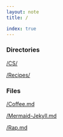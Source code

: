 ```yaml
---
layout: note
title: /

index: true
---
```

<h3>Directories</h3>

<a href='/notes/CS/index.html'>/CS/</a>

<a href='/notes/Recipes/index.html'>/Recipes/</a>

<h3>Files</h3>

<a href='/notes/Coffee.html'>/Coffee.md</a>

<a href='/notes/Mermaid-Jekyll.html'>/Mermaid-Jekyll.md</a>

<a href='/notes/Rap.html'>/Rap.md</a>

